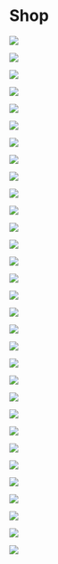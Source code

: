 # Shop

![](<../../.gitbook/assets/image (102).png>)

![](<../../.gitbook/assets/image (24) (1).png>)

![](<../../.gitbook/assets/image (82) (1).png>)

![](<../../.gitbook/assets/image (9).png>)

![](<../../.gitbook/assets/image (48).png>)

![](<../../.gitbook/assets/image (141).png>)

![](<../../.gitbook/assets/image (54).png>)

![](<../../.gitbook/assets/image (112).png>)

![](<../../.gitbook/assets/image (136).png>)

![](<../../.gitbook/assets/image (138).png>)

![](<../../.gitbook/assets/image (108).png>)

![](<../../.gitbook/assets/image (18).png>)

![](<../../.gitbook/assets/image (100).png>)

![](<../../.gitbook/assets/image (117).png>)

![](<../../.gitbook/assets/image (32).png>)

![](<../../.gitbook/assets/image (78).png>)

![](<../../.gitbook/assets/image (23).png>)

![](<../../.gitbook/assets/image (82).png>)

![](<../../.gitbook/assets/image (38).png>)

![](<../../.gitbook/assets/image (2).png>)

![](<../../.gitbook/assets/image (46).png>)

![](<../../.gitbook/assets/image (36).png>)

![](<../../.gitbook/assets/image (131).png>)

![](<../../.gitbook/assets/image (71).png>)

![](../../.gitbook/assets/image.png)

![](<../../.gitbook/assets/image (89).png>)

![](<../../.gitbook/assets/image (5).png>)

![](<../../.gitbook/assets/image (137).png>)

![](<../../.gitbook/assets/image (25).png>)

![](<../../.gitbook/assets/image (24).png>)

![](<../../.gitbook/assets/image (90).png>)

